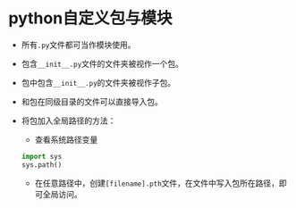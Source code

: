 # python自定义包与模块

- 所有`.py`文件都可当作模块使用。
- 包含`__init__.py`文件的文件夹被视作一个包。
- 包中包含`__init__.py`的文件夹被视作子包。
- 和包在同级目录的文件可以直接导入包。
- 将包加入全局路径的方法：
	- 查看系统路径变量
	```python
	import sys
	sys.path()
	```
	
	- 在任意路径中，创建`[filename].pth`文件，在文件中写入包所在路径，即可全局访问。